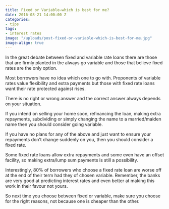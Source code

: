 ```yaml
---
title: Fixed or Variable—which is best for me?
date: 2016-08-21 14:00:00 Z
categories:
- tips
tags:
- interest rates
image: "/uploads/post-fixed-or-variable-which-is-best-for-me.jpg"
image-align: true
---
```


In the great debate between fixed and variable rate loans there are those that are firmly planted in the always go variable and those that believe fixed rates are the only option. 

Most borrowers have no idea which one to go with. Proponents of variable rates value flexibility and extra payments but those with fixed rate loans want their rate protected against rises.

There is no right or wrong answer and the correct answer always depends on your situation.

If you intend on selling your home soon, refinancing the loan, making extra repayments, subdividing or simply changing the name to a married/maiden name then you should consider going variable.

If you have no plans for any of the above and just want to ensure your repayments don’t change suddenly on you, then you should consider a fixed rate.

Some fixed rate loans allow extra repayments and some even have an offset facility, so making extra/lump sum payments is still a possibility.

Interestingly, 80% of borrowers who choose a fixed rate loan are worse off at the end of their term had they of chosen variable.  Remember, the banks are very good at predicting interest rates and even better at making this work in their favour not yours.

So next time you choose between fixed or variable, make sure you choose for the right reasons, not because one is cheaper than the other.
